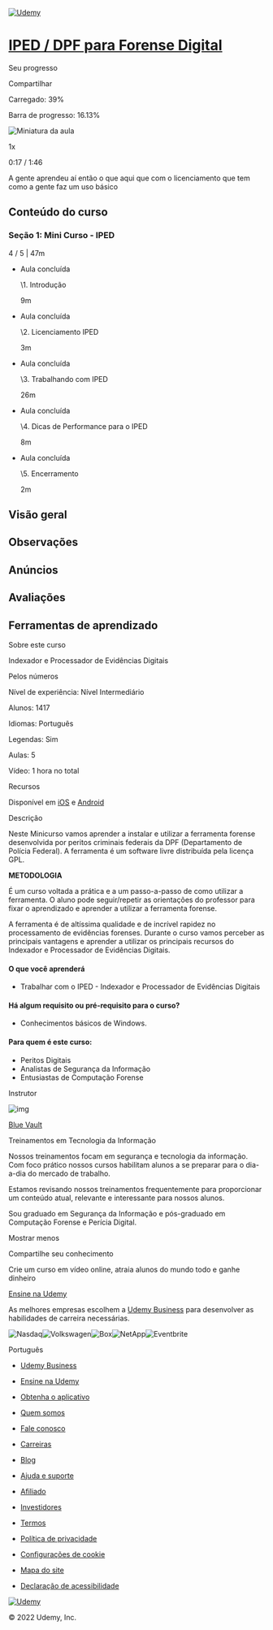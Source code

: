 [![Udemy](https://www.udemy.com/staticx/udemy/images/v7/logo-udemy-inverted.svg)](https://www.udemy.com/)

# [IPED / DPF para Forense Digital](https://www.udemy.com/course/iped-dpf-para-forense-digital/)

Seu progresso

Compartilhar



Carregado: 39%

Barra de progresso: 16.13%

![Miniatura da aula](https://mp4-b.udemycdn.com/2021-01-05_02-35-25-71d63e83c93a7bde97e456ec26d7b18c/1/thumb-sprites.jpg?secure=YxXRBQPYLOPOSgAeMSYDNQ%3D%3D%2C1646073253)





1x



0:17 / 1:46















A gente aprendeu aí então o que aqui que com o licenciamento que tem como a gente faz um uso básico





## Conteúdo do curso



### Seção 1: Mini Curso - IPED

4 / 5 | 47m



- Aula concluída

  \1. Introdução

  9m

- Aula concluída

  \2. Licenciamento IPED

  3m

- Aula concluída

  \3. Trabalhando com IPED

  26m

- Aula concluída

  \4. Dicas de Performance para o IPED

  8m

- Aula concluída

  \5. Encerramento

  2m

## 

## Visão geral

## Observações

## Anúncios

## Avaliações

## Ferramentas de aprendizado

Sobre este curso

Indexador e Processador de Evidências Digitais

Pelos números

Nível de experiência: Nível Intermediário

Alunos: 1417

Idiomas: Português

Legendas: Sim

Aulas: 5

Vídeo: 1 hora no total

Recursos

Disponível em [iOS](https://udemy.app.link/j2wFdU120nb) e [Android](https://udemy.app.link/j2wFdU120nb)

Descrição

Neste Minicurso vamos aprender a instalar e utilizar a ferramenta forense desenvolvida por peritos criminais federais da DPF (Departamento de Polícia Federal). A ferramenta é um software livre distribuída pela licença GPL.

**METODOLOGIA**

É um curso voltada a prática e a um passo-a-passo de como utilizar a ferramenta. O aluno pode seguir/repetir as orientações do professor para fixar o aprendizado e aprender a utilizar a ferramenta forense.

A ferramenta é de altíssima qualidade e de incrível rapidez no processamento de evidências forenses. Durante o curso vamos perceber as principais vantagens e aprender a utilizar os principais recursos do Indexador e Processador de Evidências Digitais.

#### O que você aprenderá

- Trabalhar com o IPED - Indexador e Processador de Evidências Digitais

#### Há algum requisito ou pré-requisito para o curso?

- Conhecimentos básicos de Windows.

#### Para quem é este curso:

- Peritos Digitais
- Analistas de Segurança da Informação
- Entusiastas de Computação Forense

Instrutor

![img](https://img-b.udemycdn.com/user/200_H/752115_2e98_4.jpg?secure=xxKHpsC3wqQ2acdAvj4bVQ%3D%3D%2C1646139403)

[Blue Vault](https://www.udemy.com/user/danieloliveira6/)

Treinamentos em Tecnologia da Informação

Nossos treinamentos focam em segurança e tecnologia da informação. Com foco prático nossos cursos habilitam alunos a se preparar para o dia-a-dia do mercado de trabalho.

Estamos revisando nossos treinamentos frequentemente para proporcionar um conteúdo atual, relevante e interessante para nossos alunos.

Sou graduado em Segurança da Informação e pós-graduado em Computação Forense e Perícia Digital.

Mostrar menos

Compartilhe seu conhecimento

Crie um curso em vídeo online, atraia alunos do mundo todo e ganhe dinheiro

[Ensine na Udemy](https://www.udemy.com/teaching/?ref=bai-sub-footer)

As melhores empresas escolhem a [Udemy Business](https://www.udemy.com/udemy-business/?locale=pt_BR&path=request-demo-mx%2F&ref=footer-ad) para desenvolver as habilidades de carreira necessárias.

![Nasdaq](https://s.udemycdn.com/partner-logos/v4/nasdaq-light.svg)![Volkswagen](https://s.udemycdn.com/partner-logos/v4/volkswagen-light.svg)![Box](https://s.udemycdn.com/partner-logos/v4/box-light.svg)![NetApp](https://s.udemycdn.com/partner-logos/v4/netapp-light.svg)![Eventbrite](https://s.udemycdn.com/partner-logos/v4/eventbrite-light.svg)

Português

- [Udemy Business](https://www.udemy.com/udemy-business/?locale=pt_BR&mx_pg=index&path=%2F&ref=footer)
- [Ensine na Udemy](https://www.udemy.com/teaching/?ref=teach_footer)
- [Obtenha o aplicativo](https://www.udemy.com/mobile/)
- [Quem somos](https://about.udemy.com/?locale=pt-br)
- [Fale conosco](https://about.udemy.com/company?locale=pt-br#offices)

- [Carreiras](https://about.udemy.com/careers?locale=pt-br)
- [Blog](https://blog.udemy.com/?ref=footer)
- [Ajuda e suporte](https://www.udemy.com/support/)
- [Afiliado](https://www.udemy.com/affiliate/)
- [Investidores](https://investors.udemy.com/)

- [Termos](https://www.udemy.com/terms/)
- [Política de privacidade](https://www.udemy.com/terms/privacy/)
- [Configurações de cookie](javascript:void(0);)
- [Mapa do site](https://www.udemy.com/pt/sitemap/)
- [Declaração de acessibilidade](https://about.udemy.com/accessibility-statement?locale=pt-br)

[![Udemy](https://www.udemy.com/staticx/udemy/images/v7/logo-udemy-inverted.svg)](https://www.udemy.com/)

© 2022 Udemy, Inc.



<iframe id="intercom-frame" aria-hidden="true" tabindex="-1" title="Intercom" style="box-sizing: border-box; margin: 0px; padding: 0px; color: rgb(28, 29, 31); font-family: &quot;sf pro text&quot;, -apple-system, BlinkMacSystemFont, Roboto, &quot;segoe ui&quot;, Helvetica, Arial, sans-serif, &quot;apple color emoji&quot;, &quot;segoe ui emoji&quot;, &quot;segoe ui symbol&quot;; font-size: 16px; font-style: normal; font-variant-ligatures: normal; font-variant-caps: normal; font-weight: 400; letter-spacing: normal; orphans: 2; text-align: start; text-indent: 0px; text-transform: none; white-space: normal; widows: 2; word-spacing: 0px; -webkit-text-stroke-width: 0px; text-decoration-thickness: initial; text-decoration-style: initial; text-decoration-color: initial; pointer-events: none; position: absolute !important; opacity: 0 !important; width: 1px !important; height: 1px !important; top: 0px !important; left: 0px !important; border: none !important; display: block !important; z-index: -1 !important;"></iframe>